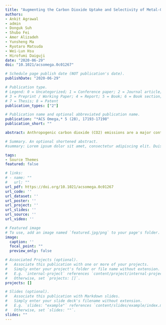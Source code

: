 ```yaml
---
title: "Augmenting the Carbon Dioxide Uptake and Selectivity of Metal-Organic Frameworks by Metal Substitution: Molecular Simulations of LMOF-202"
authors:
- Ankit Agrawal
- admin
- Donguk Suh
- Shubo Fei
- Amer Alizadeh
- Yunsheng Ma
- Ryotaro Matsuda
- Wei-Lun Hsu
- Hirofumi Daiguji
date: "2020-06-29"
doi: "10.1021/acsomega.0c01267"

# Schedule page publish date (NOT publication's date).
publishDate: "2020-06-29"

# Publication type.
# Legend: 0 = Uncategorized; 1 = Conference paper; 2 = Journal article;
# 3 = Preprint / Working Paper; 4 = Report; 5 = Book; 6 = Book section;
# 7 = Thesis; 8 = Patent
publication_types: ["2"]

# Publication name and optional abbreviated publication name.
publication: "*ACS Omega,* 5 (28), 17193-17198"
publication_short: ""

abstract: Anthropogenic carbon dioxide (CO2) emissions are a major contributor to rising global temperatures. Adsorbing CO2 inside porous materials is one way to reduce atmospheric CO2 levels. Metal organic frameworks (MOFs) are promising porous materials for the adsorption of CO2. Here, we report the study of a luminescent MOF (LMOFs), so-called LMOF-202. We have employed Grand Canonical Monte Carlo (GCMC) simulations to understand and explain the adsorption phenomena inside LMOF-202, and, on the basis of these insights, we have varied the metal ions in LMOF-202 to increase the CO2 affinity and selectivity of the material. We show that the CO2 adsorption capacity and selectivity can be increased by approximately 1.5 times at 1 bar and 298 K by changing the metal ion from Zn to In. We also report the feasibility of using this material to capture CO2 from flue gas under realistic conditions (1 bar and 298 K). This work shows that LMOF-202 merits further consideration as a carbon capture adsorbent.

# Summary. An optional shortened abstract.
#summary: Lorem ipsum dolor sit amet, consectetur adipiscing elit. Duis posuere tellus ac convallis placerat. Proin tincidunt magna sed ex #sollicitudin condimentum.

tags:
- Source Themes
featured: false

# links:
# - name: ""
#   url: ""
url_pdf: https://doi.org/10.1021/acsomega.0c01267
url_code: ''
url_dataset: ''
url_poster: ''
url_project: ''
url_slides: ''
url_source: ''
url_video: ''

# Featured image
# To use, add an image named `featured.jpg/png` to your page's folder.
image:
  caption: ''
  focal_point: ""
  preview_only: false

# Associated Projects (optional).
#   Associate this publication with one or more of your projects.
#   Simply enter your project's folder or file name without extension.
#   E.g. `internal-project` references `content/project/internal-project/index.md`.
#   Otherwise, set `projects: []`.
projects: []

# Slides (optional).
#   Associate this publication with Markdown slides.
#   Simply enter your slide deck's filename without extension.
#   E.g. `slides: "example"` references `content/slides/example/index.md`.
#   Otherwise, set `slides: ""`.
slides: ""
---
```



